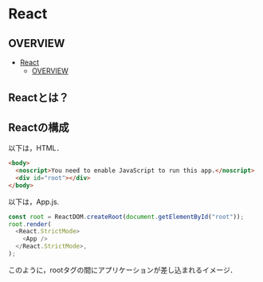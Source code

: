 # React

## OVERVIEW

<!--toc:start-->

- [React](#react)
  - [OVERVIEW](#overview)
  <!--toc:end-->

## Reactとは？

## Reactの構成

以下は，HTML．

```html
<body>
  <noscript>You need to enable JavaScript to run this app.</noscript>
  <div id="root"></div>
</body>
```

以下は，App.js.

```js
const root = ReactDOM.createRoot(document.getElementById("root"));
root.render(
  <React.StrictMode>
    <App />
  </React.StrictMode>,
);
```

このように，rootタグの間にアプリケーションが差し込まれるイメージ．
